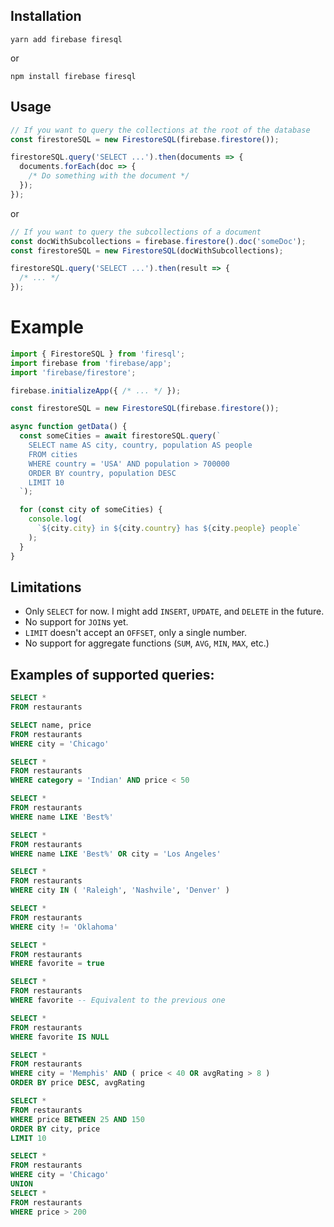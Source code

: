 ## Installation

`yarn add firebase firesql`

or

`npm install firebase firesql`

## Usage

```ts
// If you want to query the collections at the root of the database
const firestoreSQL = new FirestoreSQL(firebase.firestore());

firestoreSQL.query('SELECT ...').then(documents => {
  documents.forEach(doc => {
    /* Do something with the document */
  });
});
```

or

```ts
// If you want to query the subcollections of a document
const docWithSubcollections = firebase.firestore().doc('someDoc');
const firestoreSQL = new FirestoreSQL(docWithSubcollections);

firestoreSQL.query('SELECT ...').then(result => {
  /* ... */
});
```

# Example

```ts
import { FirestoreSQL } from 'firesql';
import firebase from 'firebase/app';
import 'firebase/firestore';

firebase.initializeApp({ /* ... */ });

const firestoreSQL = new FirestoreSQL(firebase.firestore());

async function getData() {
  const someCities = await firestoreSQL.query(`
    SELECT name AS city, country, population AS people
    FROM cities
    WHERE country = 'USA' AND population > 700000
    ORDER BY country, population DESC
    LIMIT 10
  `);

  for (const city of someCities) {
    console.log(
      `${city.city} in ${city.country} has ${city.people} people`
    );
  }
}
```

## Limitations

- Only `SELECT` for now. I might add `INSERT`, `UPDATE`, and `DELETE` in the future.
- No support for `JOIN`s yet.
- `LIMIT` doesn't accept an `OFFSET`, only a single number.
- No support for aggregate functions (`SUM`, `AVG`, `MIN`, `MAX`, etc.)

## Examples of supported queries:

```sql
SELECT *
FROM restaurants
```

```sql
SELECT name, price
FROM restaurants
WHERE city = 'Chicago'
```

```sql
SELECT *
FROM restaurants
WHERE category = 'Indian' AND price < 50
```

```sql
SELECT *
FROM restaurants
WHERE name LIKE 'Best%'
```

```sql
SELECT *
FROM restaurants
WHERE name LIKE 'Best%' OR city = 'Los Angeles'
```

```sql
SELECT *
FROM restaurants
WHERE city IN ( 'Raleigh', 'Nashvile', 'Denver' )
```

```sql
SELECT *
FROM restaurants
WHERE city != 'Oklahoma'
```

```sql
SELECT *
FROM restaurants
WHERE favorite = true
```

```sql
SELECT *
FROM restaurants
WHERE favorite -- Equivalent to the previous one
```

```sql
SELECT *
FROM restaurants
WHERE favorite IS NULL
```

```sql
SELECT *
FROM restaurants
WHERE city = 'Memphis' AND ( price < 40 OR avgRating > 8 )
ORDER BY price DESC, avgRating
```

```sql
SELECT *
FROM restaurants
WHERE price BETWEEN 25 AND 150
ORDER BY city, price
LIMIT 10
```

```sql
SELECT *
FROM restaurants
WHERE city = 'Chicago'
UNION
SELECT *
FROM restaurants
WHERE price > 200
```
